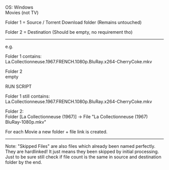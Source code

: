OS: Windows </br>
Movies (not TV)

Folder 1 = Source / Torrent Download folder (Remains untouched)

Folder 2 = Destination (Should be empty, no requirement tho)

___________________________________________________________________________________________________________________
e.g.

Folder 1 contains:</br>
La.Collectionneuse.1967.FRENCH.1080p.BluRay.x264-CherryCoke.mkv

Folder 2 </br> 
empty

RUN SCRIPT

Folder 1 still contains:</br>
La.Collectionneuse.1967.FRENCH.1080p.BluRay.x264-CherryCoke.mkv

Folder 2: </br>
Folder [La Collectionneuse (1967)] -> File "La Collectionneuse (1967) BluRay-1080p.mkv"

For each Movie a new folder + file link is created.
___________________________________________________________________________________________________________________
Note: "Skipped Files" are also files which already been named perfectly. They are hardlinked! It just means they been skipped by initial processing.
Just to be sure still check if file count is the same in source and destination folder by the end.
